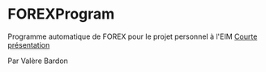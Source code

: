 # FOREXProgram
Programme automatique de FOREX pour le projet personnel à l'EIM [Courte présentation](https://www.veed.io/view/ed2e2986-6663-4904-9f5f-b097604f9256?panel=share)

Par Valère Bardon
